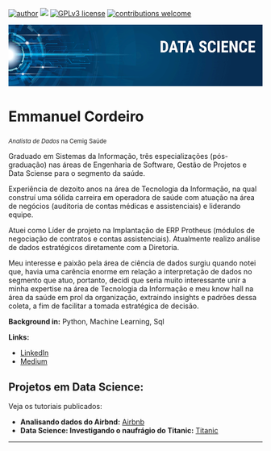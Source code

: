 [![author](https://img.shields.io/badge/authore-ecordeiro-red.svg)](https://www.linkedin.com/in/emmanuelcordeiro/) [![](https://img.shields.io/badge/python-3.7+-blue.svg)](https://www.python.org/downloads/release/python-365/) [![GPLv3 license](https://img.shields.io/badge/License-GPLv3-blue.svg)](http://perso.crans.org/besson/LICENSE.html) [![contributions welcome](https://img.shields.io/badge/contributions-welcome-brightgreen.svg?style=flat)](https://github.com/ecordeiro/data_science/issues)

<p align="center">
  <img src="banner.png" >
</p>

# Emmanuel Cordeiro
<sub>*Analista de Dados* na Cemig Saúde</sub>

Graduado em Sistemas da Informação, três especializações (pós-graduação) nas áreas de Engenharia de Software, Gestão de Projetos e Data Sciense para o segmento da saúde.

Experiência de dezoito anos na área de Tecnologia da Informação, na qual construí uma sólida carreira em operadora de saúde com atuação na área de negócios (auditoria de contas médicas e assistenciais) e liderando equipe.

Atuei como Líder de projeto na Implantação de ERP Protheus (módulos de negociação de contratos e contas assistenciais). Atualmente realizo análise de dados estratégicos diretamente com a Diretoria.

Meu interesse e paixão pela área de ciência de dados surgiu quando notei que, havia uma carência enorme em relação a interpretação de dados no segmento que atuo, portanto, decidi que seria muito interessante unir a minha expertise na área de Tecnologia da Informação e meu know hall na área da saúde em prol da organização, extraindo insights e padrões dessa coleta, a fim de facilitar a tomada estratégica de decisão.

**Background in:** Python, Machine Learning, Sql

**Links:**
* [LinkedIn](https://www.linkedin.com/in/emmanuelcordeiro/)
* [Medium](https://www.medium.com)


## Projetos em Data Science:
Veja os tutoriais publicados:

* **Analisando dados do Airbnd:** <a href=https://github.com/ecordeiro/data_science/blob/main/Analisando_os_Dados_do_Airbnb_Bruxelas.ipynb>Airbnb</a>
* **Data Science: Investigando o naufrágio do Titanic:** <a href=https://github.com/ecordeiro/data_science/blob/main/Titanic.ipynb>Titanic</a>





---




